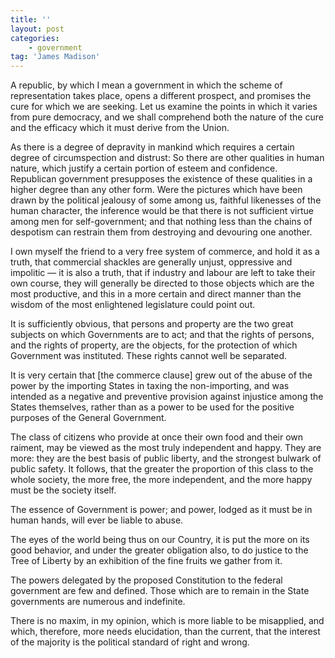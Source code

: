 ```yaml
---
title: ''
layout: post
categories:
    - government
tag: 'James Madison'
---
```


A republic, by which I mean a government in which the scheme of representation takes place, opens a different prospect, and promises the cure for which we are seeking. Let us examine the points in which it varies from pure democracy, and we shall comprehend both the nature of the cure and the efficacy which it must derive from the Union.

As there is a degree of depravity in mankind which requires a certain degree of circumspection and distrust: So there are other qualities in human nature, which justify a certain portion of esteem and confidence. Republican government presupposes the existence of these qualities in a higher degree than any other form. Were the pictures which have been drawn by the political jealousy of some among us, faithful likenesses of the human character, the inference would be that there is not sufficient virtue among men for self-government; and that nothing less than the chains of despotism can restrain them from destroying and devouring one another.

I own myself the friend to a very free system of commerce, and hold it as a truth, that commercial shackles are generally unjust, oppressive and impolitic — it is also a truth, that if industry and labour are left to take their own course, they will generally be directed to those objects which are the most productive, and this in a more certain and direct manner than the wisdom of the most enlightened legislature could point out.

It is sufficiently obvious, that persons and property are the two great subjects on which Governments are to act; and that the rights of persons, and the rights of property, are the objects, for the protection of which Government was instituted. These rights cannot well be separated.

It is very certain that [the commerce clause] grew out of the abuse of the power by the importing States in taxing the non-importing, and was intended as a negative and preventive provision against injustice among the States themselves, rather than as a power to be used for the positive purposes of the General Government.

The class of citizens who provide at once their own food and their own raiment, may be viewed as the most truly independent and happy. They are more: they are the best basis of public liberty, and the strongest bulwark of public safety. It follows, that the greater the proportion of this class to the whole society, the more free, the more independent, and the more happy must be the society itself.

The essence of Government is power; and power, lodged as it must be in human hands, will ever be liable to abuse.

The eyes of the world being thus on our Country, it is put the more on its good behavior, and under the greater obligation also, to do justice to the Tree of Liberty by an exhibition of the fine fruits we gather from it.

The powers delegated by the proposed Constitution to the federal government are few and defined. Those which are to remain in the State governments are numerous and indefinite.

There is no maxim, in my opinion, which is more liable to be misapplied, and which, therefore, more needs elucidation, than the current, that the interest of the majority is the political standard of right and wrong.
